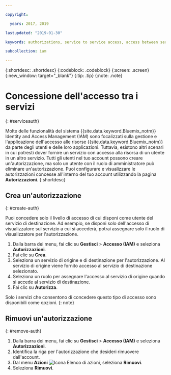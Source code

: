 ```yaml
---

copyright:

  years: 2017, 2019

lastupdated: "2019-01-30"

keywords: authorizations, service to service access, access between services

subcollection: iam

---
```


{:shortdesc: .shortdesc}
{:codeblock: .codeblock}
{:screen: .screen}
{:new_window: target="_blank"}
{:tip: .tip}
{:note: .note}


# Concessione dell'accesso tra i servizi
{: #serviceauth}

Molte delle funzionalità del sistema {{site.data.keyword.Bluemix_notm}} Identity and Access Management (IAM) sono focalizzati sulla gestione e l'applicazione dell'accesso alle risorse {{site.data.keyword.Bluemix_notm}} da parte degli utenti e delle loro applicazioni. Tuttavia, esistono altri scenari in cui potresti dover fornire un servizio con accesso alla risorsa di un utente in un altro servizio. Tutti gli utenti nel tuo account possono creare un'autorizzazione, ma solo un utente con il ruolo di amministratore può eliminare un'autorizzazione. Puoi configurare e visualizzare le autorizzazioni concesse all'interno del tuo account utilizzando la pagina **Autorizzazioni**.
{:shortdesc}

## Crea un'autorizzazione
{: #create-auth}

Puoi concedere solo il livello di accesso di cui disponi come utente del servizio di destinazione. Ad esempio, se disponi solo dell'accesso di visualizzatore sul servizio a cui si accederà, potrai assegnare solo il ruolo di visualizzatore per l'autorizzazione.

1. Dalla barra dei menu, fai clic su **Gestisci** &gt; **Accesso (IAM)** e seleziona **Autorizzazioni**.
2. Fai clic su **Crea**.
3. Seleziona un servizio di origine e di destinazione per l'autorizzazione. Al servizio di origine viene fornito accesso al servizio di destinazione selezionato.
4. Seleziona un ruolo per assegnare l'accesso al servizio di origine quando si accede al servizio di destinazione.
5. Fai clic su **Autorizza**.

Solo i servizi che consentono di concedere questo tipo di accesso sono disponibili come opzioni.
{: note}

## Rimuovi un'autorizzazione
{: #remove-auth}

1. Dalla barra dei menu, fai clic su **Gestisci** &gt; **Accesso (IAM)** e seleziona **Autorizzazioni**.
2. Identifica la riga per l'autorizzazione che desideri rimuovere dall'account.
3. Dal menu **Azioni** ![Icona Elenco di azioni](../icons/action-menu-icon.svg), seleziona **Rimuovi**.
5. Seleziona **Rimuovi**.
